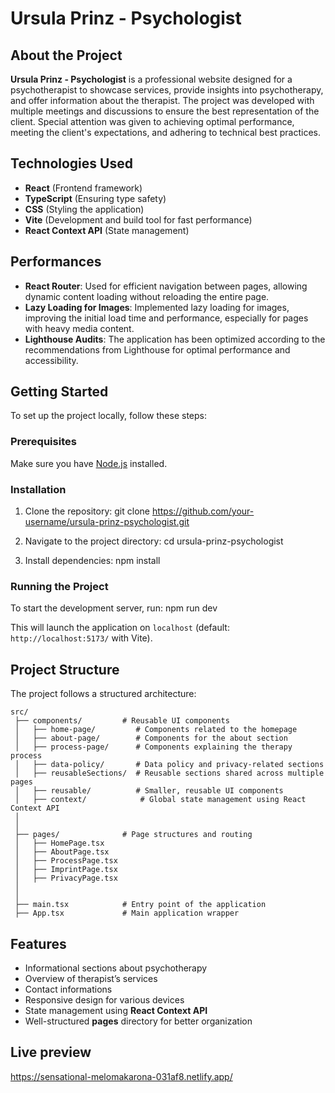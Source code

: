 # Ursula Prinz - Psychologist

## About the Project
**Ursula Prinz - Psychologist** is a professional website designed for a psychotherapist to showcase services, provide insights into psychotherapy, and offer information about the therapist. The project was developed with multiple meetings and discussions to ensure the best representation of the client. Special attention was given to achieving optimal performance, meeting the client's expectations, and adhering to technical best practices.

## Technologies Used
- **React** (Frontend framework)
- **TypeScript** (Ensuring type safety)
- **CSS** (Styling the application)
- **Vite** (Development and build tool for fast performance)
- **React Context API** (State management)

## Performances
- **React Router**: Used for efficient navigation between pages, allowing dynamic content loading without reloading the entire page.
- **Lazy Loading for Images**: Implemented lazy loading for images, improving the initial load time and performance, especially for pages with heavy media content.
- **Lighthouse Audits**: The application has been optimized according to the recommendations from Lighthouse for optimal performance and accessibility.

## Getting Started
To set up the project locally, follow these steps:

### Prerequisites
Make sure you have [Node.js](https://nodejs.org/) installed.

### Installation
1. Clone the repository:
   git clone https://github.com/your-username/ursula-prinz-psychologist.git

2. Navigate to the project directory:
   cd ursula-prinz-psychologist

3. Install dependencies:
   npm install

### Running the Project
To start the development server, run:
npm run dev

This will launch the application on `localhost` (default: `http://localhost:5173/` with Vite).

## Project Structure
The project follows a structured architecture:

```
src/
 ├── components/         # Reusable UI components
 │   ├── home-page/         # Components related to the homepage
 │   ├── about-page/        # Components for the about section
 │   ├── process-page/      # Components explaining the therapy process
 │   ├── data-policy/       # Data policy and privacy-related sections
 │   ├── reusableSections/  # Reusable sections shared across multiple pages
 │   ├── reusable/          # Smaller, reusable UI components
 │   ├── context/            # Global state management using React Context API
 │
 │
 ├── pages/              # Page structures and routing
 │   ├── HomePage.tsx
 │   ├── AboutPage.tsx
 │   ├── ProcessPage.tsx
 │   ├── ImprintPage.tsx
 │   ├── PrivacyPage.tsx
 │
 │
 ├── main.tsx            # Entry point of the application
 ├── App.tsx             # Main application wrapper
```

## Features
- Informational sections about psychotherapy
- Overview of therapist’s services
- Contact informations
- Responsive design for various devices
- State management using **React Context API**
- Well-structured **pages** directory for better organization

## Live preview
https://sensational-melomakarona-031af8.netlify.app/



